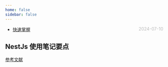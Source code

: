 ```yaml
---
home: false
sidebar: false
---
```


* [快速掌握](./quick-learn)  <span style="color:#bbb; float:right">2024-07-10</span>

## NestJs 使用笔记要点


[参考文献](https://nest.nodejs.cn/security/cors)
